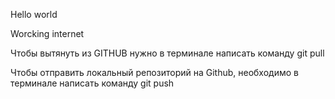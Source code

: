 Hello world

Worcking internet

Чтобы вытянуть из GITHUB  нужно в терминале написать команду git pull

Чтобы отправить локальный репозиторий на Github, необходимо в терминале написать команду git push
